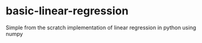 # basic-linear-regression
Simple from the scratch implementation of linear regression in python using numpy